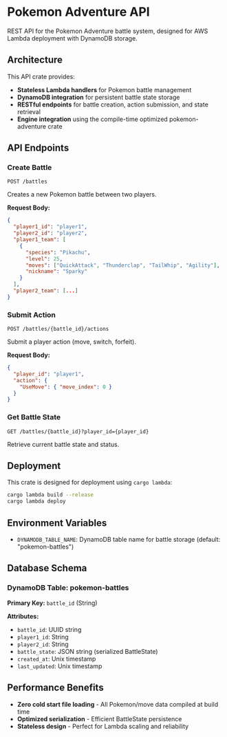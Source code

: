 # Pokemon Adventure API

REST API for the Pokemon Adventure battle system, designed for AWS Lambda deployment with DynamoDB storage.

## Architecture

This API crate provides:
- **Stateless Lambda handlers** for Pokemon battle management
- **DynamoDB integration** for persistent battle state storage
- **RESTful endpoints** for battle creation, action submission, and state retrieval
- **Engine integration** using the compile-time optimized pokemon-adventure crate

## API Endpoints

### Create Battle
```
POST /battles
```
Creates a new Pokemon battle between two players.

**Request Body:**
```json
{
  "player1_id": "player1",
  "player2_id": "player2", 
  "player1_team": [
    {
      "species": "Pikachu",
      "level": 25,
      "moves": ["QuickAttack", "Thunderclap", "TailWhip", "Agility"],
      "nickname": "Sparky"
    }
  ],
  "player2_team": [...]
}
```

### Submit Action
```
POST /battles/{battle_id}/actions
```
Submit a player action (move, switch, forfeit).

**Request Body:**
```json
{
  "player_id": "player1",
  "action": {
    "UseMove": { "move_index": 0 }
  }
}
```

### Get Battle State
```
GET /battles/{battle_id}?player_id={player_id}
```
Retrieve current battle state and status.

## Deployment

This crate is designed for deployment using `cargo lambda`:

```bash
cargo lambda build --release
cargo lambda deploy
```

## Environment Variables

- `DYNAMODB_TABLE_NAME`: DynamoDB table name for battle storage (default: "pokemon-battles")

## Database Schema

### DynamoDB Table: pokemon-battles

**Primary Key:** `battle_id` (String)

**Attributes:**
- `battle_id`: UUID string
- `player1_id`: String
- `player2_id`: String  
- `battle_state`: JSON string (serialized BattleState)
- `created_at`: Unix timestamp
- `last_updated`: Unix timestamp

## Performance Benefits

- **Zero cold start file loading** - All Pokemon/move data compiled at build time
- **Optimized serialization** - Efficient BattleState persistence
- **Stateless design** - Perfect for Lambda scaling and reliability